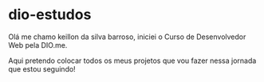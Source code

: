 # dio-estudos

<html>
  <p>Olá me chamo keillon da silva barroso, iniciei o Curso de Desenvolvedor Web pela DIO.me.</p>
  <p>Aqui pretendo colocar todos os meus projetos que vou fazer nessa jornada que estou seguindo!</p>
</html>
